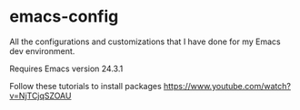 emacs-config
=============

All the configurations and customizations that I have done for my Emacs dev environment.


Requires Emacs version 24.3.1


Follow these tutorials to install packages
https://www.youtube.com/watch?v=NjTCjqSZOAU